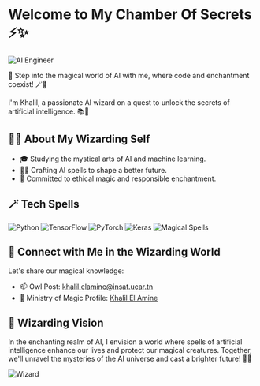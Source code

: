 # Welcome to My Chamber Of Secrets ⚡✨

![AI Engineer](https://img.shields.io/badge/AI%20Engineer-Future%20Wizard-brightgreen)

🌟 Step into the magical world of AI with me, where code and enchantment coexist! 🪄🔮

I'm Khalil, a passionate AI wizard on a quest to unlock the secrets of artificial intelligence. 📚🌟

## 👨‍💻 About My Wizarding Self

- 🎓 Studying the mystical arts of AI and machine learning.
- 🧙‍♂️ Crafting AI spells to shape a better future.
- 🌌 Committed to ethical magic and responsible enchantment.

## 🪄 Tech Spells

![Python](https://img.shields.io/badge/Python-%2314354C.svg?style=flat&logo=python&logoColor=white)
![TensorFlow](https://img.shields.io/badge/TensorFlow-%23FF6F00.svg?style=flat&logo=tensorflow&logoColor=white)
![PyTorch](https://img.shields.io/badge/PyTorch-%23EE4C2C.svg?style=flat&logo=pytorch&logoColor=white)
![Keras](https://img.shields.io/badge/Keras-%23D00000.svg?style=flat&logo=keras&logoColor=white)
![Magical Spells](https://img.shields.io/badge/Magical%20Spells-%23000000.svg?style=flat)

## 🌟 Connect with Me in the Wizarding World

Let's share our magical knowledge:

- 📫 Owl Post: [khalil.elamine@insat.ucar.tn](mailto:khalil.elamine@insat.ucar.tn)
- 💼 Ministry of Magic Profile: [Khalil El Amine](https://www.linkedin.com/in/khalil-el-amine/)


## 🌌 Wizarding Vision

In the enchanting realm of AI, I envision a world where spells of artificial intelligence enhance our lives and protect our magical creatures. Together, we'll unravel the mysteries of the AI universe and cast a brighter future! 🌌✨

![Wizard](https://media.giphy.com/media/gbErpwcLlizvi/giphy.gif)

